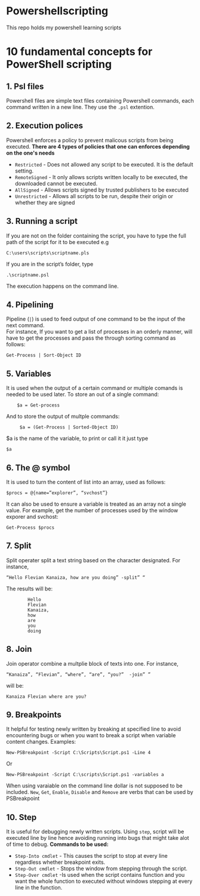 # Powershellscripting
This repo holds my powershell learning scripts

# 10 fundamental concepts for PowerShell scripting
## 1. Psl files
Powershell files are simple text files containing Powershell commands, each command written in a new line. They use the `.psl` extention.
## 2. Execution polices
Powershell enforces a policy to prevent malicous scripts from being executed.
**There are 4 types of policies that one can enforces depending on the one's needs**
* `Restricted` - Does not allowed any script to be executed. It is the default setting.
* `RemoteSigned` - It only allows scripts written locally to be executed, the downloaded cannot be executed.
* `AllSigned` - Allows scripts signed by trusted publishers to be executed
* `Unrestricted` - Allows all scripts to be run, despite their origin or whether they are signed
## 3.  Running a script
If you are not on the folder containing the script, you have to type the full path of the script for it to be executed e.g  
```psl 
C:\users\scripts\scriptname.pls
```
If you are in the script’s folder, type 
```psl
.\scriptname.psl
``` 
The execution happens on the command line.
## 4. Pipelining
Pipeline (`|`) is used to feed output of one command to be the input of the next command. 	
For instance, If you want to get a list of processes in an orderly manner, will have to get the processes and pass the through sorting command as follows: 
```psl
Get-Process | Sort-Object ID
```
## 5. Variables
It is used when the output of a certain command or multiple comands is needed to be used
later. To store an out of a single command: 
```psl
    $a = Get-process 
```
And to store the output of multple commands:
```psl
     $a = (Get-Process | Sorted-Object ID)
```
$a is the name of the variable, to print or call it it just type 
```psl
$a
```
## 6. The @ symbol
It is used to turn the content of list into an array, used as follows:
```psl
$procs = @{name=”explorer”, “svchost”}
```
It can also be used to ensure a variable is treated as an array not a single value. For example, get the number of processes used by the window exporer and svchost: 
```psl
Get-Process $procs
```
## 7. Split
Split operater split a text string based on the character designated. For instance, 
```psl
“Hello Flevian Kanaiza, how are you doing” -split” “
```
The results will be:
```psl
    	Hello
    	Flevian
    	Kanaiza,
    	how
    	are 
    	you 
    	doing
```
## 8. Join
Join operator combine a multplie block of texts into one. For instance, 
```psl
“Kanaiza”, “Flevian”, “where”, “are”, “you?”  -join” ”
```
will be: 
```psl
Kanaiza Flevian where are you?
```
## 9. Breakpoints
It helpful for testing newly written by breaking at specified line to avoid encountering bugs or when you want to break a script when variable content changes. Examples:
```psl
New-PSBreakpoint -Script C:\Scripts\Script.ps1 -Line 4
```
Or 
```psl
New-PSBreakpoint -Script C:\scripts\Script.ps1 -variables a
```
When using varaiable on the command line dollar is not supposed to be included.  `New`, `Get`, `Enable`, `Disable` and `Remove` are verbs that can be used by PSBreakpoint
## 10. Step
It is useful for debugging newly written scripts. Using `step`, script will be executed line by line hence avoiding running into bugs that might take alot of time to debug.
**Commands to be used:**
* `Step-Into cmdlet` - This causes the script to stop at every line regardless whether breakpoint exits.
* `Step-Out cmdlet` - Stops the window from stepping through the script.
* `Step-Over cmdlet` -Is used when the script contains function and you want the whole function to executed without windows stepping at every line in the function.